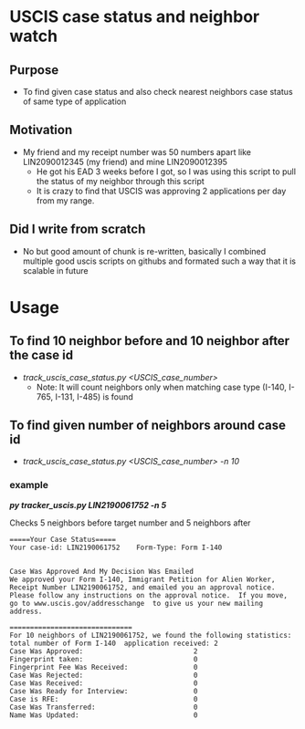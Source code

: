 # USCIS case status and neighbor watch
## Purpose
  * To find given case status and also check nearest neighbors case status of same type of application
## Motivation
  * My friend and my receipt number was 50 numbers apart like LIN2090012345 (my friend) and mine LIN2090012395
    * He got his EAD 3 weeks before I got, so I was using this script to pull the status of my neighbor through this script
    * It is crazy to find that USCIS was approving 2 applications per day from my range.
## Did I write from scratch
  * No but good amount of chunk is re-written, basically I combined multiple good uscis scripts on githubs and formated such a way that it is scalable in future
# Usage
## To find 10 neighbor before and 10 neighbor after the case id
 * _track_uscis_case_status.py  <USCIS_case_number>_
   * Note: It will count neighbors only when matching case type (I-140, I-765, I-131, I-485) is found
## To find given number of neighbors around case id
 * _track_uscis_case_status.py  <USCIS_case_number> -n 10_
### example

***py tracker_uscis.py LIN2190061752 -n 5***

Checks 5 neighbors before target number and 5 neighbors after
```
=====Your Case Status=====
Your case-id: LIN2190061752    Form-Type: Form I-140


Case Was Approved And My Decision Was Emailed
We approved your Form I-140, Immigrant Petition for Alien Worker, Receipt Number LIN2190061752, and emailed you an approval notice.  Please follow any instructions on the approval notice.  If you move, go to www.uscis.gov/addresschange  to give us your new mailing address.

==============================
For 10 neighbors of LIN2190061752, we found the following statistics:
total number of Form I-140  application received: 2
Case Was Approved:                           2
Fingerprint taken:                           0
Fingerprint Fee Was Received:                0
Case Was Rejected:                           0
Case Was Received:                           0
Case Was Ready for Interview:                0
Case is RFE:                                 0
Case Was Transferred:                        0
Name Was Updated:                            0
```
